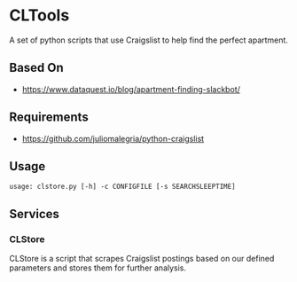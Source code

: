 # CLTools
A set of python scripts that use Craigslist to help find the perfect apartment.

## Based On
* https://www.dataquest.io/blog/apartment-finding-slackbot/

## Requirements
* https://github.com/juliomalegria/python-craigslist

## Usage
```
usage: clstore.py [-h] -c CONFIGFILE [-s SEARCHSLEEPTIME]
```

## Services
### CLStore
CLStore is a script that scrapes Craigslist postings based on our defined parameters and stores them 
for further analysis.